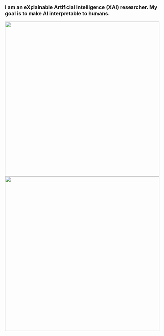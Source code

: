 ### I am an eXplainable Artificial Intelligence (XAI) researcher. My goal is to make AI interpretable to humans.

<img src="https://github.com/nielseni6/nielseni6/assets/36169018/80a8066c-3901-48e0-a13a-b01f0cc3ea66" width="500" />
<img src="https://github.com/nielseni6/nielseni6/assets/36169018/b31a799f-f47a-4aee-b435-cd8c764ffd06" width="500" />

<!--
![Trainset_images](https://github.com/nielseni6/nielseni6/assets/36169018/80a8066c-3901-48e0-a13a-b01f0cc3ea66) 
![FV_results](https://github.com/nielseni6/nielseni6/assets/36169018/b31a799f-f47a-4aee-b435-cd8c764ffd06)
-->

<!--[![My GitHub Stats](https://github-readme-stats.vercel.app/api/?username=nielseni6&count_private=true&theme=tokyonight&showicons=true)]()
[![My GitHub Language Stats](https://github-readme-stats.vercel.app/api/top-langs/?username=nielseni6&langs_count=5&theme=tokyonight)]()
-->
<!--
**nielseni6/nielseni6** is a ✨ _special_ ✨ repository because its `README.md` (this file) appears on your GitHub profile.

Here are some ideas to get you started:

- 🔭 I’m currently working on ...
- 🌱 I’m currently learning ...
- 👯 I’m looking to collaborate on ...
- 🤔 I’m looking for help with ...
- 💬 Ask me about ...
- 📫 How to reach me: ...
- 😄 Pronouns: ...
- ⚡ Fun fact: ...
-->
